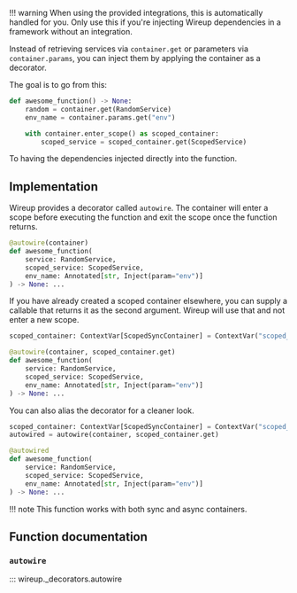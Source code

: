 !!! warning
    When using the provided integrations, this is automatically handled for you.
    Only use this if you're injecting Wireup dependencies in a framework without an integration.

Instead of retrieving services via `container.get` or parameters via `container.params`, you can inject them by applying the container as a decorator.

The goal is to go from this:

```python
def awesome_function() -> None:
    random = container.get(RandomService)
    env_name = container.params.get("env")

    with container.enter_scope() as scoped_container:
        scoped_service = scoped_container.get(ScopedService)
```

To having the dependencies injected directly into the function.

## Implementation

Wireup provides a decorator called `autowire`. The container will enter a scope before executing the function and exit the scope once the function returns.

```python
@autowire(container)
def awesome_function(
    service: RandomService, 
    scoped_service: ScopedService, 
    env_name: Annotated[str, Inject(param="env")]
) -> None: ...
```

If you have already created a scoped container elsewhere, you can supply a callable that returns it as the second argument. Wireup will use that and not enter a new scope.

```python
scoped_container: ContextVar[ScopedSyncContainer] = ContextVar("scoped_container")

@autowire(container, scoped_container.get)
def awesome_function(
    service: RandomService, 
    scoped_service: ScopedService, 
    env_name: Annotated[str, Inject(param="env")]
) -> None: ...
```

You can also alias the decorator for a cleaner look.

```python
scoped_container: ContextVar[ScopedSyncContainer] = ContextVar("scoped_container")
autowired = autowire(container, scoped_container.get)

@autowired
def awesome_function(
    service: RandomService, 
    scoped_service: ScopedService, 
    env_name: Annotated[str, Inject(param="env")]
) -> None: ...
```

!!! note
    This function works with both sync and async containers.

## Function documentation

### `autowire`

::: wireup._decorators.autowire

